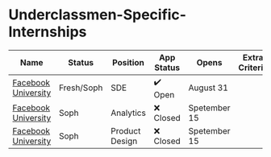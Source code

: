 # Underclassmen-Specific-Internships

| Name  |  Status | Position | App Status | Opens | Extra Criteria |
|---|----|-----|-----|--------|---|
| <a href="https://www.facebook.com/careers/FBUEngineering">Facebook University</a> | Fresh/Soph | SDE | :heavy_check_mark: Open | August 31 | |
| <a href="https://www.facebook.com/careers/fbuanalytics">Facebook University</a> | Soph | Analytics | :x: Closed | Spetember 15 | |
| <a href="https://www.facebook.com/careers/fbuproductdesign">Facebook University</a> | Soph | Product Design | :x: Closed | Spetember 15 | |
